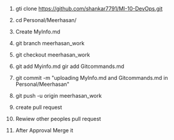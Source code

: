1. gti clone https://github.com/shankar7791/MI-10-DevOps.git

2. cd Personal/Meerhasan/

3. Create MyInfo.md

4. git branch meerhasan_work

5. git checkout meerhasan_work

6. git add Myinfo.md
   gir add Gitcommands.md

7. git commit -m "uploading MyInfo.md and Gitcommands.md in Personal/Meerhasan"

8. git push -u origin meerhasan_work

9. create pull request 

10. Rewiew other peoples pull request

11. After Approval Merge it
